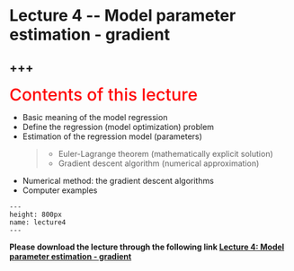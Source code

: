 # Lecture 4 -- Model parameter estimation - gradient

+++
---

<span style = "color: red; font-weight: 500;  font-size: 30px; text-align: left">Contents of this lecture</span>  <br />

* Basic meaning of the model regression
* Define the regression (model optimization) problem
* Estimation of the regression model (parameters) 
   >- Euler-Lagrange theorem (mathematically explicit solution) 
   >- Gradient descent algorithm (numerical approximation)
* Numerical method: the gradient descent algorithms
* Computer examples



```{figure} ./lectures/lecture4.png
---
height: 800px
name: lecture4
---
```

**Please download the lecture through the following link [Lecture 4: Model parameter estimation - gradient](https://github.com/wengangmao/fmms050/blob/main/contents/regression/lectures/Lecture%204%20-%20Model%20parameter%20estimation%20-%20gradient.pdf)**